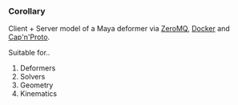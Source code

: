 ### Corollary

Client + Server model of a Maya deformer via [ZeroMQ](http://zeromq.org/), [Docker](https://www.docker.com) and [Cap'n'Proto](https://capnproto.org/).

Suitable for..

1. Deformers
2. Solvers
3. Geometry
4. Kinematics
